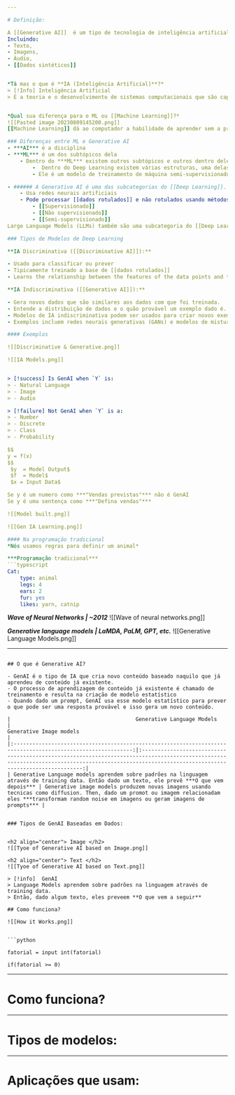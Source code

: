 ```yaml
--- 

# Definição:

A [[Generative AI]]  é um tipo de tecnologia de inteligência artificial que pode produzir vários tipo de conteúdo.
Incluindo:
- Texto,
- Imagens,
- Áudio,
- [[Dados sintéticos]]


*Tá mas o que é **IA (Inteligência Artificial)**?*
> [!Info] Inteligência Artificial 
> É a teoria e o desenvolvimento de sistemas computacionais que são capazes de performar tarefas normalmente precisam da inteligência humana.  Máquinas que pensam e se comportam como humanos.


*Qual sua diferença para o ML ou [[Machine Learning]]?*
![[Pasted image 20230809145200.png]]
[[Machine Learning]] dá ao computador a habilidade de aprender sem a programação explícita.

### Diferenças entre ML e Generative AI
- ***AI*** é a disciplina
- ***ML*** é um dos subtópicos dela
	- Dentro do ***ML*** existem outros subtópicos e outros dentro dele, como o [[Deep Learning]] que mexe com as redes neurais e suas implementações e configurações.
		-  Dentro do Deep Learning existem várias estruturas, uma delas é a [[Função de Ativação]], que pelo meu entendimento até agora é responsável pela saída das unidades de processamento.
		- Ele é um modelo de treinamento de máquina semi-supervisionado

- ###### A Generative AI é uma das subcategorias do [[Deep Learning]]. Isso significa que:
	- Usa redes neurais artificiais
	- Pode processar [[dados rotulados]] e não rotulados usando métodos: 
		- [[Supervisionado]]
		- [[Não supervisionado]]
		- [[Semi-supervisionado]]
Large Language Models (LLMs) também são uma subcategoria do [[Deep Learning]]

### Tipos de Modelos de Deep Learning

**IA Discriminativa ([[Discriminative AI]]):**

- Usado para classificar ou prever
- Tipicamente treinado a base de [[dados rotulados]]
- Learns the relationship between the features of the data points and the labels

**IA Indiscriminativa ([[Generative AI]]):**

- Gera novos dados que são similares aos dados com que foi treinada.
- Entende a distribuição de dados e o quão provável um exemplo dado é.
- Modelos de IA indiscriminativa podem ser usados para criar novos exemplos ou gerar novos dados realistas a partir do aprendizado da estrutura dos dados existentes.
- Exemplos incluem redes neurais generativas (GANs) e modelos de mistura de Gaussianas.

#### Exemplos

![[Discriminative & Generative.png]]

![[IA Models.png]]


> [!success] Is GenAI when `Y` is:
> - Natural Language
> - Image
> - Audio

> [!failure] Not GenAI when `Y` is a:
> - Number
> - Discrete
> - Class
> - Probability

$$
y = f(x)
$$
 $y  = Model Output$
 $f  = Model$
 $x = Input Data$

Se y é um numero como ***"Vendas previstas"*** não é GenAI
Se y é uma sentença como ***"Defina vendas"***

![[Model built.png]]

![[Gen IA Learning.png]]

#### Na programação tradicional
*Nós usamos regras para definir um animal*

***Programação tradicional***
```typescript
Cat:
	type: animal
	legs: 4
	ears: 2
	fur: yes
	likes: yarn, catnip
```

***Wave of Neural Networks | ~2012***
![[Wave of neural networks.png]]

***Generative language models | LaMDA, PaLM, GPT, etc.***
![[Generative Language Models.png]]

---
```

## O que é Generative AI?

- GenAI é o tipo de IA que cria novo conteúdo baseado naquilo que já aprendeu de conteúdo já existente.
- O processo de aprendizagem de conteúdo já existente é chamado de treinamento e resulta na criação de modelo estatístico
- Quando dado um prompt, GenAI usa esse modelo estatístico para prever o que pode ser uma resposta provável e isso gera um novo conteúdo.

|                                        Generative Language Models                                        |                                                                                   Generative Image models                                                                                   |
|:------------------------------------------------------------------------------------------------------------:|:-----------------------------------------------------------------------------------------------------------------------------------------------------------------------------------------------:|
| Generative Language models aprendem sobre padrões na linguagem através de training data. Então dado um texto, ele prevê ***O que vem depois*** | Generative image models produzem novas imagens usando tecnicas como diffusion. Then, dado um promot ou imagem relacionadam eles ***transformam random noise em imagens ou geram imagens de prompts*** |


### Tipos de GenAI Baseadas em Dados:


<h2 align="center"> Image </h2>
![[Tyoe of Generative AI based on Image.png]]

<h2 align="center"> Text </h2>
![[Tyoe of Generative AI based on Text.png]]

> [!info]  GenAI
> Language Models aprendem sobre padrões na linguagem através de training data.
> Então, dado algum texto, eles preveem **O que vem a seguir** 

## Como funciona?

![[How it Works.png]]


```python

fatorial = input int(fatorial)

if(fatorial >= 0)

```


---

# Como funciona?



--- 
# Tipos de modelos:




---
# Aplicações que usam: